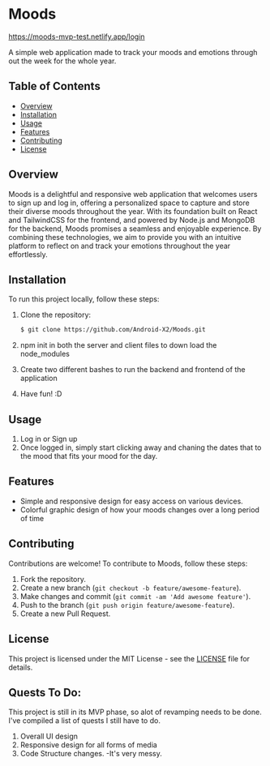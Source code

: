 # Moods

https://moods-mvp-test.netlify.app/login

A simple web application made to track your moods and emotions through out the week for the whole year. 

## Table of Contents

- [Overview](#overview)
- [Installation](#installation)
- [Usage](#usage)
- [Features](#features)
- [Contributing](#contributing)
- [License](#license)

## Overview

Moods is a delightful and responsive web application that welcomes users to sign up and log in, offering a personalized space to capture and store their diverse moods throughout the year. With its foundation built on React and TailwindCSS for the frontend, and powered by Node.js and MongoDB for the backend, Moods promises a seamless and enjoyable experience. By combining these technologies, we aim to provide you with an intuitive platform to reflect on and track your emotions throughout the year effortlessly.

## Installation

To run this project locally, follow these steps:

1. Clone the repository:
    ```bash
    $ git clone https://github.com/Android-X2/Moods.git
    ```
2. npm init in both the server and client files to down load the node_modules

3. Create two different bashes to run the backend and frontend of the application

4. Have fun! :D

## Usage

1. Log in or Sign up
2. Once logged in, simply start clicking away and chaning the dates that to the mood that fits your mood for the day. 

## Features

- Simple and responsive design for easy access on various devices.
- Colorful graphic design of how your moods changes over a long period of time

## Contributing

Contributions are welcome! To contribute to Moods, follow these steps:

1. Fork the repository.
2. Create a new branch (`git checkout -b feature/awesome-feature`).
3. Make changes and commit (`git commit -am 'Add awesome feature'`).
4. Push to the branch (`git push origin feature/awesome-feature`).
5. Create a new Pull Request.

## License

This project is licensed under the MIT License - see the [LICENSE](LICENSE) file for details.

## Quests To Do:

This project is still in its MVP phase, so alot of revamping needs to be done. I've compiled a list of quests I still have to do.

1. Overall UI design
2. Responsive design for all forms of media
3. Code Structure changes.
    -It's very messy.